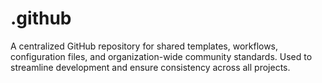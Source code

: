 # .github
A centralized GitHub repository for shared templates, workflows, configuration files, and organization-wide community standards. Used to streamline development and ensure consistency across all projects.
